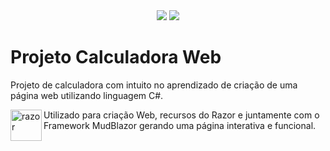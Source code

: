 <div align="center">
  <img src="https://img.shields.io/badge/C%23-239120?style=for-the-badge&logo=c-sharp&logoColor=white"/>
  <img src="https://img.shields.io/badge/.NET-5C2D91?style=for-the-badge&logo=.net&logoColor=white"/>
</div>

# Projeto Calculadora Web

Projeto de calculadora com intuito no aprendizado de criação de uma página web utilizando linguagem C#.

<div style="display: inline_block">
  <img align="left" alt="razor" height="50" src="https://cdn.jsdelivr.net/gh/devicons/devicon@latest/icons/blazor/blazor-original.svg" />
  Utilizado para criação Web, recursos do Razor e juntamente com o Framework MudBlazor gerando uma página interativa e funcional.
</div>
